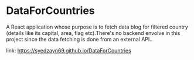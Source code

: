# DataForCountries
A React application whose purpose is to fetch data blog for filtered country (details like its capital, area, flag etc).There's no backend envolve in this project since the data fetching is done from an external API..

link: https://syedzayn69.github.io/DataForCountries
